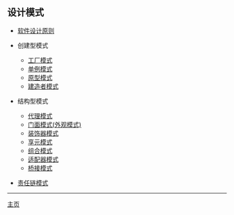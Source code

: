 ## 设计模式

-   [软件设计原则](软件设计原则.md)

-   创建型模式

    -   [工厂模式](工厂模式.md)
    -   [单例模式](单例模式.md)
    -   [原型模式](原型模式.md)
    -   [建造者模式](建造者模式.md)

-   结构型模式

    -   [代理模式](代理模式.md)
    -   [门面模式(外观模式)](门面模式.md)
    -   [装饰器模式](装饰器模式.md)
    -   [享元模式](享元模式.md)
    -   [组合模式](组合模式.md)
    -   [适配器模式](适配器模式.md)
    -   [桥接模式](桥接模式.md)

-   [责任链模式](责任链模式.md)

---

[主页](../../../../)
